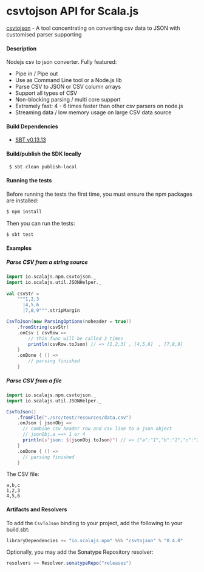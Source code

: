 csvtojson API for Scala.js
================================
[csvtojson](https://www.npmjs.com/package/csvtojson) - A tool concentrating on converting csv data to JSON with customised parser supporting

#### Description

Nodejs csv to json converter. Fully featured:

* Pipe in / Pipe out
* Use as Command Line tool or a Node.js lib
* Parse CSV to JSON or CSV column arrays
* Support all types of CSV
* Non-blocking parsing / multi core support
* Extremely fast: 4 - 6 times faster than other csv parsers on node.js
* Streaming data / low memory usage on large CSV data source

#### Build Dependencies

* [SBT v0.13.13](http://www.scala-sbt.org/download.html)

#### Build/publish the SDK locally

```bash
 $ sbt clean publish-local
```

#### Running the tests

Before running the tests the first time, you must ensure the npm packages are installed:

```bash
$ npm install
```

Then you can run the tests:

```bash
$ sbt test
```

#### Examples

##### Parse CSV from a string source

```scala
import io.scalajs.npm.csvtojson._
import io.scalajs.util.JSONHelper._
  
val csvStr =
    """1,2,3
      |4,5,6
      |7,8,9""".stripMargin

CsvToJson(new ParsingOptions(noheader = true))
    .fromString(csvStr)
    .onCsv { csvRow =>
        // this func will be called 3 times
        println(csvRow.toJson) // => [1,2,3] , [4,5,6]  , [7,8,9]
    }
    .onDone { () =>
        // parsing finished
    }
```

##### Parse CSV from a file

```scala
import io.scalajs.npm.csvtojson._
import io.scalajs.util.JSONHelper._

CsvToJson()
    .fromFile("./src/test/resources/data.csv")
    .onJson { jsonObj =>
      // combine csv header row and csv line to a json object
      // jsonObj.a ==> 1 or 4
      println(s"json: ${jsonObj.toJson}") // => {"a":"1","b":"2","c":"3"} , {"a":"4","b":"5","c":"6"}
    }
    .onDone { () =>
      // parsing finished
    }
```

The CSV file:

```text
a,b,c
1,2,3
4,5,6
```

#### Artifacts and Resolvers

To add the `CsvToJson` binding to your project, add the following to your build.sbt:  

```sbt
libraryDependencies += "io.scalajs.npm" %%% "csvtojson" % "0.4.0"
```

Optionally, you may add the Sonatype Repository resolver:

```sbt   
resolvers += Resolver.sonatypeRepo("releases") 